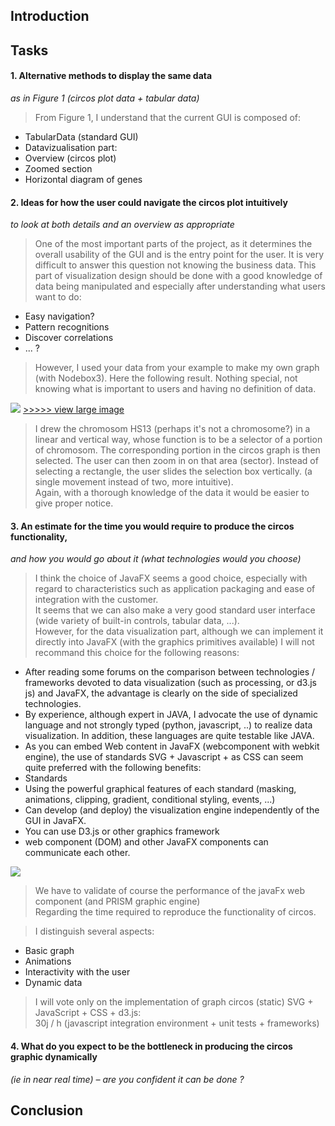 ## Introduction



## Tasks
#### 1. Alternative methods to display the same data
_as in Figure 1 (circos plot data + tabular data)_

> From Figure 1, I understand that the current GUI is composed of:
- TabularData  (standard GUI)
- Datavizualisation part:
 - Overview (circos plot)
 - Zoomed section
 - Horizontal diagram of genes
 

#### 2. Ideas for how the user could navigate the circos plot intuitively 
_to look at both details and an overview as appropriate_

> One of the most important parts of the project, as it determines the overall usability of the GUI and is the entry point for the user.
It is very difficult to answer this question not knowing the business data. 
This part of visualization design should be done with a good knowledge of data being manipulated and especially after understanding what users want to do:
- Easy navigation?
- Pattern recognitions
- Discover correlations
- ... ?

> However, I used your data from your example to make my own graph (with Nodebox3). Here the following result. 
Nothing special, not knowing what is important to users and having no definition of data.

![](https://raw.github.com/ig2gi/perso/master/sophia_genetics/circos_min.png?login=ig2gi&token=e4f8c2757d071f069abbebfc32ceaa5e)
[>>>>> view large image](https://raw.github.com/ig2gi/perso/master/sophia_genetics/circos.png?login=ig2gi&token=4d2a8df49b153815caa1dc772cc93309)

> I drew the chromosom HS13 (perhaps it's not a chromosome?) in a linear and vertical way, whose function is to be a selector of a portion of chromosom. The corresponding portion in the circos graph is then selected. The user can then zoom in on that area (sector).
Instead of selecting a rectangle, the user slides the selection box vertically. (a single movement instead of two, more intuitive).  
Again, with a thorough knowledge of the data it would be easier to give proper notice.



#### 3. An estimate for the time you would require to produce the circos functionality, 
_and how you would go about it (what technologies would you choose)_

> I think the choice of JavaFX seems a good choice, especially with regard to characteristics such as application packaging and ease of integration with the customer.  
It seems that we can also make a very good standard user interface  (wide variety of built-in controls, tabular data, ...).  
However, for the data visualization part, although we can implement it directly into JavaFX (with the graphics primitives available) I will not recommand this choice for the following reasons:
- After reading some forums on the comparison between technologies / frameworks devoted to data visualization (such as processing, or d3.js js) and JavaFX, the advantage is clearly on the side of specialized technologies.
- By experience, although expert in JAVA, I advocate the use of dynamic language and not strongly typed (python, javascript, ..) to realize data visualization. In addition, these languages ​​are quite testable like JAVA.
- As you can embed Web content in JavaFX (webcomponent with webkit engine), the use of standards SVG + Javascript + as CSS can seem quite preferred with the following benefits:
 - Standards
 - Using the powerful graphical features of each standard (masking, animations, clipping, gradient, conditional styling, events, ...)
 - Can develop (and deploy) the visualization engine independently of the GUI in JavaFX.
 - You can use D3.js or other graphics framework
 - web component (DOM)  and other JavaFX components can communicate each other.


![](https://raw.github.com/ig2gi/perso/master/sophia_genetics/architecture.png?login=ig2gi&token=58043192f58c8153020f8a242057c7c6)

> We have to validate of course the performance of the javaFx web component (and PRISM graphic engine)  
Regarding the time required to reproduce the functionality of circos.

> I distinguish several aspects:
- Basic graph
- Animations
- Interactivity with the user
- Dynamic data

> I will vote only on the implementation of graph circos (static) SVG + JavaScript + CSS + d3.js:  
30j / h (javascript integration environment + unit tests +  frameworks)


#### 4. What do you expect to be the bottleneck in producing the circos graphic dynamically 
_(ie in near real time) – are you confident it can be done ?_


## Conclusion

